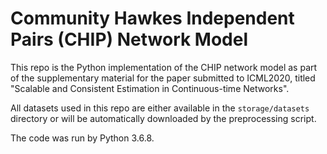 # Community Hawkes Independent Pairs (CHIP) Network Model



This repo is the Python implementation of the CHIP network model as part of the supplementary material for the paper 
submitted to ICML2020, titled "Scalable and Consistent Estimation in Continuous-time Networks".

All datasets used in this repo are either available in the `storage/datasets` directory or 
will be automatically downloaded by the preprocessing script.

The code was run by Python 3.6.8.

